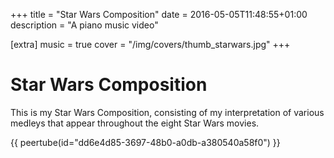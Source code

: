 +++
title = "Star Wars Composition"
date = 2016-05-05T11:48:55+01:00
description = "A piano music video"

[extra]
music = true
cover = "/img/covers/thumb_starwars.jpg"
+++

# Star Wars Composition

This is my Star Wars Composition, consisting of my interpretation of various medleys that appear throughout the eight Star Wars movies.

{{ peertube(id="dd6e4d85-3697-48b0-a0db-a380540a58f0") }}

